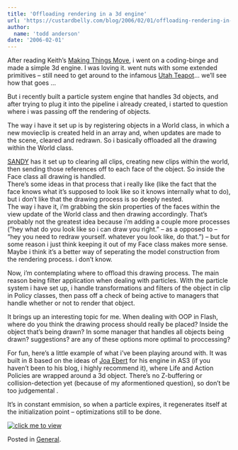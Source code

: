 ```yaml
---
title: 'Offloading rendering in a 3d engine'
url: 'https://custardbelly.com/blog/2006/02/01/offloading-rendering-in-a-3d-engine/'
author:
  name: 'todd anderson'
date: '2006-02-01'
---
```


After reading Keith’s [Making Things Move](http://www.amazon.com/gp/product/1590595181/sr=1-1/qid=1138766400/ref=pd_bbs_1/103-6509034-0931065?%5Fencoding=UTF8), i went on a coding-binge and made a simple 3d engine. I was loving it. went nuts with some extended primitives – still need to get around to the infamous [Utah Teapot](http://www.sjbaker.org/teapot/)… we’ll see how that goes …

But i recently built a particle system engine that handles 3d objects, and after trying to plug it into the pipeline i already created, i started to question where i was passing off the rendering of objects.

The way i have it set up is by registering objects in a World class, in which a new movieclip is created held in an array and, when updates are made to the scene, cleared and redrawn. So i basically offloaded all the drawing within the World class.

[SANDY](http://sandy.media-box.net/blog/) has it set up to clearing all clips, creating new clips within the world, then sending those references off to each face of the object. So inside the Face class all drawing is handled.  
There’s some ideas in that process that i really like (like the fact that the face knows what it’s supposed to look like so it knows internally what to do), but i don’t like that the drawing process is so deeply nested.  
The way i have it, i’m grabbing the skin properties of the faces within the view update of the World class and then drawing accordingly. That’s probably not the greatest idea because i’m adding a couple more processes (”hey what do you look like so i can draw you right.” – as a opposed to – “hey you need to redraw yourself. whatever you look like, do that.”) – but for some reason i just think keeping it out of my Face class makes more sense. Maybe i think it’s a better way of seperating the model construction from the rendering process. i don’t know. 

Now, i’m contemplating where to offload this drawing process. The main reason being filter application when dealing with particles. With the particle system i have set up, i handle transformations and filters of the object in clip in Policy classes, then pass off a check of being active to managers that handle whether or not to render that object.

It brings up an interesting topic for me. When dealing with OOP in Flash, where do you think the drawing process should really be placed? Inside the object that’s being drawn? In some manager that handles all objects being drawn? suggestions? are any of these options more optimal to proccessing?

For fun, here’s a little example of what i’ve been playing around with. It was built in 8 based on the ideas of [Joa Ebert](http://blog.je2050.de/) for his engine in AS3 (if you haven’t been to his blog, i highly recommend it), where Life and Action Policies are wrapped around a 3d object. There’s no Z-buffering or collision-detection yet (because of my aformentioned question), so don’t be too judgemental .

It’s in constant emmision, so when a particle expires, it regenerates itself at the initialization point – optimizations still to be done.

[![click me to view](http://www.custardbelly.com/blog/images/stars.png)](javascript:MM_openBrWindow('insets/psys.html','psystem','resizable=no,width=300,height=288');)

Posted in [General](https://custardbelly.com/blog/category/general/).
